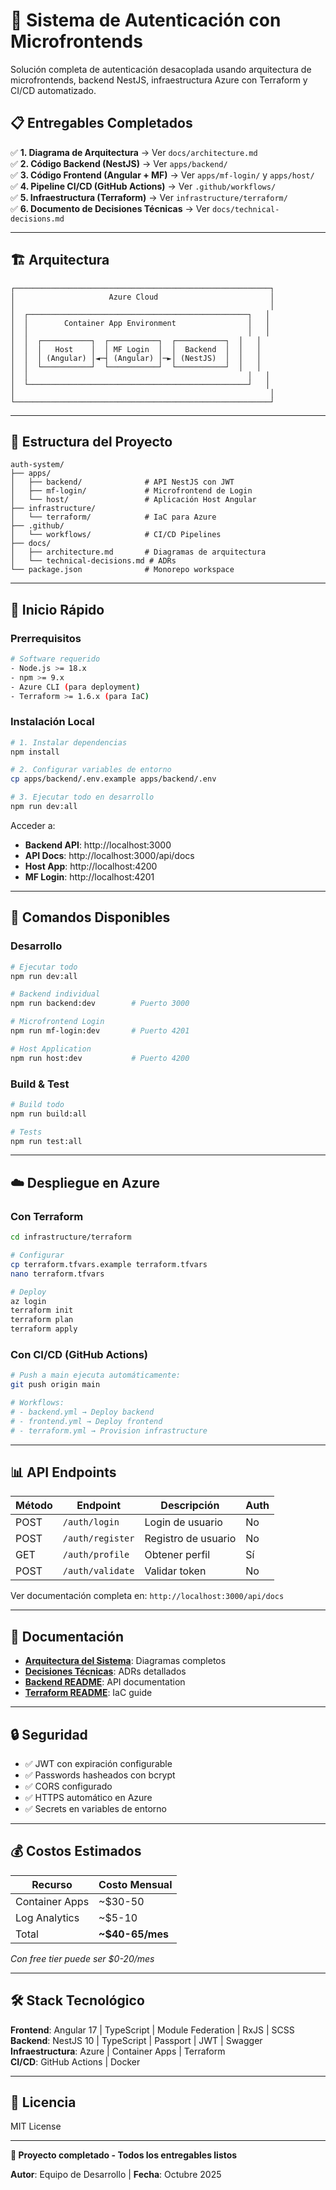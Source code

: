 # 🚀 Sistema de Autenticación con Microfrontends

Solución completa de autenticación desacoplada usando arquitectura de microfrontends, backend NestJS, infraestructura Azure con Terraform y CI/CD automatizado.

## 📋 Entregables Completados

✅ **1. Diagrama de Arquitectura** → Ver `docs/architecture.md`  
✅ **2. Código Backend (NestJS)** → Ver `apps/backend/`  
✅ **3. Código Frontend (Angular + MF)** → Ver `apps/mf-login/` y `apps/host/`  
✅ **4. Pipeline CI/CD (GitHub Actions)** → Ver `.github/workflows/`  
✅ **5. Infraestructura (Terraform)** → Ver `infrastructure/terraform/`  
✅ **6. Documento de Decisiones Técnicas** → Ver `docs/technical-decisions.md`

---

## 🏗️ Arquitectura

```
┌─────────────────────────────────────────────────────────┐
│                     Azure Cloud                         │
│                                                         │
│  ┌─────────────────────────────────────────────────┐   │
│  │        Container App Environment                │   │
│  │                                                 │   │
│  │  ┌───────────┐  ┌───────────┐  ┌───────────┐  │   │
│  │  │   Host    │  │ MF Login  │  │  Backend  │  │   │
│  │  │ (Angular) │◄─┤ (Angular) │─►│ (NestJS)  │  │   │
│  │  └───────────┘  └───────────┘  └───────────┘  │   │
│  │                                                 │   │
│  └─────────────────────────────────────────────────┘   │
│                                                         │
└─────────────────────────────────────────────────────────┘
```

---

## 📁 Estructura del Proyecto

```
auth-system/
├── apps/
│   ├── backend/              # API NestJS con JWT
│   ├── mf-login/             # Microfrontend de Login
│   └── host/                 # Aplicación Host Angular
├── infrastructure/
│   └── terraform/            # IaC para Azure
├── .github/
│   └── workflows/            # CI/CD Pipelines
├── docs/
│   ├── architecture.md       # Diagramas de arquitectura
│   └── technical-decisions.md # ADRs
└── package.json              # Monorepo workspace
```

---

## 🚀 Inicio Rápido

### Prerrequisitos

```bash
# Software requerido
- Node.js >= 18.x
- npm >= 9.x
- Azure CLI (para deployment)
- Terraform >= 1.6.x (para IaC)
```

### Instalación Local

```bash
# 1. Instalar dependencias
npm install

# 2. Configurar variables de entorno
cp apps/backend/.env.example apps/backend/.env

# 3. Ejecutar todo en desarrollo
npm run dev:all
```

Acceder a:
- **Backend API**: http://localhost:3000
- **API Docs**: http://localhost:3000/api/docs
- **Host App**: http://localhost:4200
- **MF Login**: http://localhost:4201

---

## 🔧 Comandos Disponibles

### Desarrollo

```bash
# Ejecutar todo
npm run dev:all

# Backend individual
npm run backend:dev        # Puerto 3000

# Microfrontend Login
npm run mf-login:dev       # Puerto 4201

# Host Application
npm run host:dev           # Puerto 4200
```

### Build & Test

```bash
# Build todo
npm run build:all

# Tests
npm run test:all
```

---

## ☁️ Despliegue en Azure

### Con Terraform

```bash
cd infrastructure/terraform

# Configurar
cp terraform.tfvars.example terraform.tfvars
nano terraform.tfvars

# Deploy
az login
terraform init
terraform plan
terraform apply
```

### Con CI/CD (GitHub Actions)

```bash
# Push a main ejecuta automáticamente:
git push origin main

# Workflows:
# - backend.yml → Deploy backend
# - frontend.yml → Deploy frontend  
# - terraform.yml → Provision infrastructure
```

---

## 📊 API Endpoints

| Método | Endpoint | Descripción | Auth |
|--------|----------|-------------|------|
| POST | `/auth/login` | Login de usuario | No |
| POST | `/auth/register` | Registro de usuario | No |
| GET | `/auth/profile` | Obtener perfil | Sí |
| POST | `/auth/validate` | Validar token | No |

Ver documentación completa en: `http://localhost:3000/api/docs`

---

## 📖 Documentación

- **[Arquitectura del Sistema](docs/architecture.md)**: Diagramas completos
- **[Decisiones Técnicas](docs/technical-decisions.md)**: ADRs detallados
- **[Backend README](apps/backend/README.md)**: API documentation
- **[Terraform README](infrastructure/terraform/README.md)**: IaC guide

---

## 🔒 Seguridad

- ✅ JWT con expiración configurable
- ✅ Passwords hasheados con bcrypt
- ✅ CORS configurado
- ✅ HTTPS automático en Azure
- ✅ Secrets en variables de entorno

---

## 💰 Costos Estimados

| Recurso | Costo Mensual |
|---------|---------------|
| Container Apps | ~$30-50 |
| Log Analytics | ~$5-10 |
| Total | **~$40-65/mes** |

*Con free tier puede ser $0-20/mes*

---

## 🛠️ Stack Tecnológico

**Frontend**: Angular 17 | TypeScript | Module Federation | RxJS | SCSS  
**Backend**: NestJS 10 | TypeScript | Passport | JWT | Swagger  
**Infraestructura**: Azure | Container Apps | Terraform  
**CI/CD**: GitHub Actions | Docker

---

## 📝 Licencia

MIT License

---

**🎉 Proyecto completado - Todos los entregables listos**

**Autor**: Equipo de Desarrollo | **Fecha**: Octubre 2025

